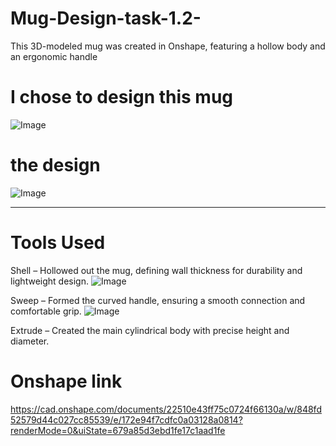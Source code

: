 # Mug-Design-task-1.2-
This 3D-modeled mug was created in Onshape, featuring a hollow body and an ergonomic handle



# I chose to design this mug 
![Image](https://github.com/user-attachments/assets/9e6bd3b3-0a5c-473b-9ab4-04e720d50b97)




# the design
![Image](https://github.com/user-attachments/assets/a1cecd70-779d-416b-9c28-e10de8349897)



-------------------------------------------------------------------------------------------------------------

# Tools Used

Shell – Hollowed out the mug, defining wall thickness for durability and lightweight design.
![Image](https://github.com/user-attachments/assets/a33d9ddb-828d-47a0-80c2-6712e26f25db)


Sweep – Formed the curved handle, ensuring a smooth connection and comfortable grip.
![Image](https://github.com/user-attachments/assets/3562014e-b1df-4209-8036-955db5785c86)


Extrude – Created the main cylindrical body with precise height and diameter.



# Onshape link
https://cad.onshape.com/documents/22510e43ff75c0724f66130a/w/848fd52579d44c027cc85539/e/172e94f7cdfc0a03128a0814?renderMode=0&uiState=679a85d3ebd1fe17c1aad1fe
